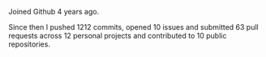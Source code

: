 Joined Github 4 years ago.

Since then I pushed 1212 commits, opened 10 issues and submitted 63 pull requests across 12 personal projects and contributed to 10 public repositories.

